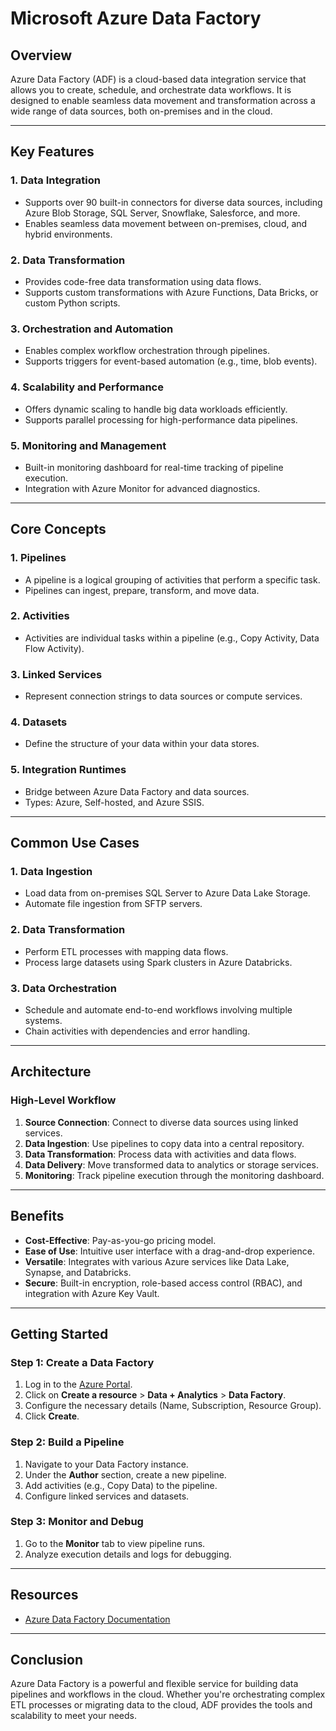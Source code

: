 # Microsoft Azure Data Factory

## Overview
Azure Data Factory (ADF) is a cloud-based data integration service that allows you to create, schedule, and orchestrate data workflows. It is designed to enable seamless data movement and transformation across a wide range of data sources, both on-premises and in the cloud.

---

## Key Features

### 1. **Data Integration**
- Supports over 90 built-in connectors for diverse data sources, including Azure Blob Storage, SQL Server, Snowflake, Salesforce, and more.
- Enables seamless data movement between on-premises, cloud, and hybrid environments.

### 2. **Data Transformation**
- Provides code-free data transformation using data flows.
- Supports custom transformations with Azure Functions, Data Bricks, or custom Python scripts.

### 3. **Orchestration and Automation**
- Enables complex workflow orchestration through pipelines.
- Supports triggers for event-based automation (e.g., time, blob events).

### 4. **Scalability and Performance**
- Offers dynamic scaling to handle big data workloads efficiently.
- Supports parallel processing for high-performance data pipelines.

### 5. **Monitoring and Management**
- Built-in monitoring dashboard for real-time tracking of pipeline execution.
- Integration with Azure Monitor for advanced diagnostics.

---

## Core Concepts

### **1. Pipelines**
- A pipeline is a logical grouping of activities that perform a specific task.
- Pipelines can ingest, prepare, transform, and move data.

### **2. Activities**
- Activities are individual tasks within a pipeline (e.g., Copy Activity, Data Flow Activity).

### **3. Linked Services**
- Represent connection strings to data sources or compute services.

### **4. Datasets**
- Define the structure of your data within your data stores.

### **5. Integration Runtimes**
- Bridge between Azure Data Factory and data sources.
- Types: Azure, Self-hosted, and Azure SSIS.

---

## Common Use Cases

### 1. **Data Ingestion**
- Load data from on-premises SQL Server to Azure Data Lake Storage.
- Automate file ingestion from SFTP servers.

### 2. **Data Transformation**
- Perform ETL processes with mapping data flows.
- Process large datasets using Spark clusters in Azure Databricks.

### 3. **Data Orchestration**
- Schedule and automate end-to-end workflows involving multiple systems.
- Chain activities with dependencies and error handling.

---

## Architecture

### **High-Level Workflow**
1. **Source Connection**: Connect to diverse data sources using linked services.
2. **Data Ingestion**: Use pipelines to copy data into a central repository.
3. **Data Transformation**: Process data with activities and data flows.
4. **Data Delivery**: Move transformed data to analytics or storage services.
5. **Monitoring**: Track pipeline execution through the monitoring dashboard.

---

## Benefits
- **Cost-Effective**: Pay-as-you-go pricing model.
- **Ease of Use**: Intuitive user interface with a drag-and-drop experience.
- **Versatile**: Integrates with various Azure services like Data Lake, Synapse, and Databricks.
- **Secure**: Built-in encryption, role-based access control (RBAC), and integration with Azure Key Vault.

---

## Getting Started

### **Step 1: Create a Data Factory**
1. Log in to the [Azure Portal](https://portal.azure.com).
2. Click on **Create a resource** > **Data + Analytics** > **Data Factory**.
3. Configure the necessary details (Name, Subscription, Resource Group).
4. Click **Create**.

### **Step 2: Build a Pipeline**
1. Navigate to your Data Factory instance.
2. Under the **Author** section, create a new pipeline.
3. Add activities (e.g., Copy Data) to the pipeline.
4. Configure linked services and datasets.

### **Step 3: Monitor and Debug**
1. Go to the **Monitor** tab to view pipeline runs.
2. Analyze execution details and logs for debugging.

---

## Resources
- [Azure Data Factory Documentation](https://learn.microsoft.com/en-us/azure/data-factory/)
---

## Conclusion
Azure Data Factory is a powerful and flexible service for building data pipelines and workflows in the cloud. Whether you're orchestrating complex ETL processes or migrating data to the cloud, ADF provides the tools and scalability to meet your needs.
